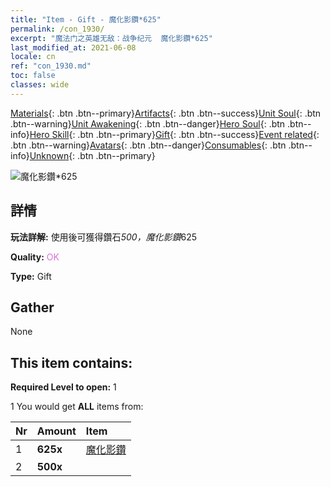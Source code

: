 ```yaml
---
title: "Item - Gift - 魔化影鑽*625"
permalink: /con_1930/
excerpt: "魔法门之英雄无敌：战争纪元  魔化影鑽*625"
last_modified_at: 2021-06-08
locale: cn
ref: "con_1930.md"
toc: false
classes: wide
---
```

 [Materials](/ItemsCN/){: .btn .btn--primary}[Artifacts](/ItemsCN/Artifacts/){: .btn .btn--success}[Unit Soul](/ItemsCN/UnitSoul/){: .btn .btn--warning}[Unit Awakening](/ItemsCN/UnitAwakening/){: .btn .btn--danger}[Hero Soul](/ItemsCN/HeroSoul/){: .btn .btn--info}[Hero Skill](/ItemsCN/HeroSkill/){: .btn .btn--primary}[Gift](/ItemsCN/Gift/){: .btn .btn--success}[Event related](/ItemsCN/Events/){: .btn .btn--warning}[Avatars](/ItemsCN/Avatars/){: .btn .btn--danger}[Consumables](/ItemsCN/Consumables/){: .btn .btn--info}[Unknown](/ItemsCN/Unknown/){: .btn .btn--primary}

 ![魔化影鑽*625](/images/t/i_10040.png)

## 詳情
 **玩法詳解:** 使用後可獲得鑽石*500，魔化影鑽*625

 **Quality:** <span style="color: #DA70D6">OK</span>

 **Type:** Gift

## Gather

  None

## This item contains:

 **Required Level to open:** 1

 1 You would get **ALL** items  from:

  | Nr | Amount |     Item    |
  |:---|:-------|:------------|
  | 1 |  **625x** | [魔化影鑽](/cn/Items/con_554/) |  | 
  | 2 |  **500x** | <i class="fas fa-gem"/> |  | 
